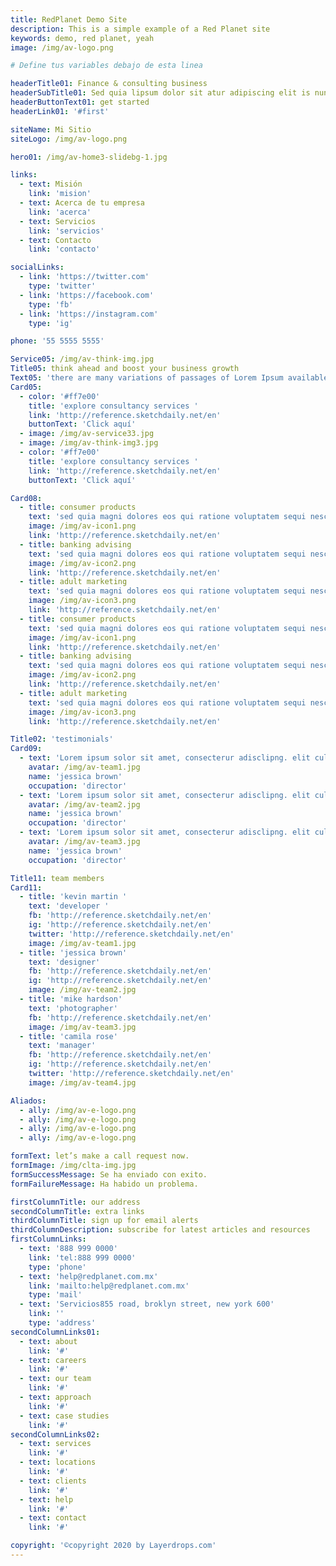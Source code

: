 ```yaml
---
title: RedPlanet Demo Site
description: This is a simple example of a Red Planet site
keywords: demo, red planet, yeah
image: /img/av-logo.png

# Define tus variables debajo de esta linea

headerTitle01: Finance & consulting business
headerSubTitle01: Sed quia lipsum dolor sit atur adipiscing elit is nunc quia tellus sed ligula porta ultricies.
headerButtonText01: get started
headerLink01: '#first'

siteName: Mi Sitio
siteLogo: /img/av-logo.png

hero01: /img/av-home3-slidebg-1.jpg

links:
  - text: Misión
    link: 'mision'
  - text: Acerca de tu empresa
    link: 'acerca'
  - text: Servicios
    link: 'servicios'
  - text: Contacto
    link: 'contacto'

socialLinks:
  - link: 'https://twitter.com'
    type: 'twitter'
  - link: 'https://facebook.com'
    type: 'fb'
  - link: 'https://instagram.com'
    type: 'ig'

phone: '55 5555 5555'

Service05: /img/av-think-img.jpg
Title05: think ahead and boost your business growth
Text05: 'there are many variations of passages of Lorem Ipsum available, but the majority have suffered alteration in some form, by injected humour, or randomised there are many variations of passages of Lorem Ipsum available, but the majority have suffered alteration in some form, by injected humour, or randomised'
Card05:
  - color: '#ff7e00'
    title: 'explore consultancy services '
    link: 'http://reference.sketchdaily.net/en'
    buttonText: 'Click aquí'
  - image: /img/av-service33.jpg
  - image: /img/av-think-img3.jpg
  - color: '#ff7e00'
    title: 'explore consultancy services '
    link: 'http://reference.sketchdaily.net/en'
    buttonText: 'Click aquí'

Card08:
  - title: consumer products
    text: 'sed quia magni dolores eos qui ratione voluptatem sequi nesciunt eque porro'
    image: /img/av-icon1.png
    link: 'http://reference.sketchdaily.net/en'
  - title: banking advising
    text: 'sed quia magni dolores eos qui ratione voluptatem sequi nesciunt eque porro'
    image: /img/av-icon2.png
    link: 'http://reference.sketchdaily.net/en'
  - title: adult marketing
    text: 'sed quia magni dolores eos qui ratione voluptatem sequi nesciunt eque porro'
    image: /img/av-icon3.png
    link: 'http://reference.sketchdaily.net/en'
  - title: consumer products
    text: 'sed quia magni dolores eos qui ratione voluptatem sequi nesciunt eque porro'
    image: /img/av-icon1.png
    link: 'http://reference.sketchdaily.net/en'
  - title: banking advising
    text: 'sed quia magni dolores eos qui ratione voluptatem sequi nesciunt eque porro'
    image: /img/av-icon2.png
    link: 'http://reference.sketchdaily.net/en'
  - title: adult marketing
    text: 'sed quia magni dolores eos qui ratione voluptatem sequi nesciunt eque porro'
    image: /img/av-icon3.png
    link: 'http://reference.sketchdaily.net/en'

Title02: 'testimonials'
Card09:
  - text: 'Lorem ipsum solor sit amet, consecterur adisclipng. elit culpa aut commodi arcgghiteco deletus'
    avatar: /img/av-team1.jpg
    name: 'jessica brown'
    occupation: 'director'
  - text: 'Lorem ipsum solor sit amet, consecterur adisclipng. elit culpa aut commodi arcgghiteco deletus'
    avatar: /img/av-team2.jpg
    name: 'jessica brown'
    occupation: 'director'
  - text: 'Lorem ipsum solor sit amet, consecterur adisclipng. elit culpa aut commodi arcgghiteco deletus'
    avatar: /img/av-team3.jpg
    name: 'jessica brown'
    occupation: 'director'

Title11: team members
Card11:
  - title: 'kevin martin '
    text: 'developer '
    fb: 'http://reference.sketchdaily.net/en'
    ig: 'http://reference.sketchdaily.net/en'
    twitter: 'http://reference.sketchdaily.net/en'
    image: /img/av-team1.jpg
  - title: 'jessica brown'
    text: 'designer'
    fb: 'http://reference.sketchdaily.net/en'
    ig: 'http://reference.sketchdaily.net/en'
    image: /img/av-team2.jpg
  - title: 'mike hardson'
    text: 'photographer'
    fb: 'http://reference.sketchdaily.net/en'
    image: /img/av-team3.jpg
  - title: 'camila rose'
    text: 'manager'
    fb: 'http://reference.sketchdaily.net/en'
    ig: 'http://reference.sketchdaily.net/en'
    twitter: 'http://reference.sketchdaily.net/en'
    image: /img/av-team4.jpg

Aliados:
  - ally: /img/av-e-logo.png
  - ally: /img/av-e-logo.png
  - ally: /img/av-e-logo.png
  - ally: /img/av-e-logo.png

formText: let’s make a call request now.
formImage: /img/clta-img.jpg
formSuccessMessage: Se ha enviado con exito.
formFailureMessage: Ha habido un problema.

firstColumnTitle: our address
secondColumnTitle: extra links
thirdColumnTitle: sign up for email alerts
thirdColumnDescription: subscribe for latest articles and resources
firstColumnLinks:
  - text: '888 999 0000'
    link: 'tel:888 999 0000'
    type: 'phone'
  - text: 'help@redplanet.com.mx'
    link: 'mailto:help@redplanet.com.mx'
    type: 'mail'
  - text: 'Servicios855 road, broklyn street, new york 600'
    link: ''
    type: 'address'
secondColumnLinks01:
  - text: about
    link: '#'
  - text: careers
    link: '#'
  - text: our team
    link: '#'
  - text: approach
    link: '#'
  - text: case studies
    link: '#'
secondColumnLinks02:
  - text: services
    link: '#'
  - text: locations
    link: '#'
  - text: clients
    link: '#'
  - text: help
    link: '#'
  - text: contact
    link: '#'

copyright: '©copyright 2020 by Layerdrops.com'
---
```


<!-- Define tus componentes aquí-->
<div>
<navigation-01 :site-name="siteName" :site-logo="siteLogo" :links="links" :social-links="socialLinks" :phone="phone" body-classes="border-opacity-50 border-gray-500 fixed top-0 left-0 w-full"></navigation-01>
<header-03 :title="headerTitle01" :sub-title="headerSubTitle01" :image="hero01" :button-text="headerButtonText01" :link="headerLink01" ></header-03>
<service-05 :title="Title05" :text="Text05" :cards="Card05" :image="Service05"></service-05>
<service-08 :cards="Card08"></service-08>
<testimonial-02 :title="Title02" :cards="Card09"></testimonial-02>
<service-11 :title="Title11" :cards="Card11"></service-11>
<service-16 :cards="Aliados" ></service-16>
<form-01 :text="formText" :image="formImage" :success-message="formSuccessMessage" :failure-message="formFailureMessage" tel body-classes="bg-gray-100" ></form-01>
<footer-02 :first-column-title="firstColumnTitle" :second-column-title="secondColumnTitle" :third-column-title="thirdColumnTitle" :copyright="copyright" :third-column-description="thirdColumnDescription" :first-column-links="firstColumnLinks" :second-column-links01="secondColumnLinks01" :second-column-links02="secondColumnLinks02" :social-links="socialLinks" ></footer-02>
</div>
